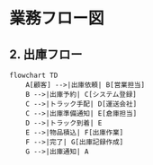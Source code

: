 # 業務フロー図

## 2. 出庫フロー

```mermaid
flowchart TD
    A[顧客] -->|出庫依頼| B[営業担当]
    B -->|出庫予約| C[システム登録]
    C -->|トラック手配| D[運送会社]
    C -->|出庫準備通知| E[倉庫担当]
    D -->|トラック到着| E
    E -->|物品積込| F[出庫作業]
    F -->|完了| G[出庫記録作成]
    G -->|出庫通知| A
```

